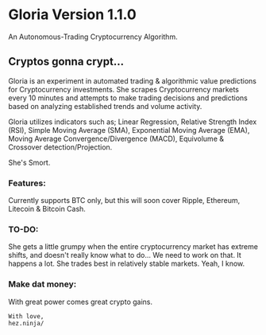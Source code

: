 # Gloria Version 1.1.0

An Autonomous-Trading Cryptocurrency Algorithm.

## Cryptos gonna crypt...

Gloria is an experiment in automated trading & algorithmic value predictions for Cryptocurrency investments. She scrapes Cryptocurrency markets every 10 minutes and attempts to make trading decisions and predictions based on analyzing established trends and volume activity.

Gloria utilizes indicators such as; Linear Regression, Relative Strength Index (RSI), Simple Moving Average (SMA), Exponential Moving Average (EMA), Moving Average Convergence/Divergence (MACD), Equivolume & Crossover detection/Projection.

She's Smort.

### Features:

Currently supports BTC only, but this will soon cover Ripple, Ethereum, Litecoin & Bitcoin Cash.

### TO-DO:

She gets a little grumpy when the entire cryptocurrency market has extreme shifts, and doesn't really know what to do... We need to work on that. It happens a lot. She trades best in relatively stable markets. Yeah, I know.

### Make dat money:

With great power comes great crypto gains. 

```
With love, 
hez.ninja/
```
